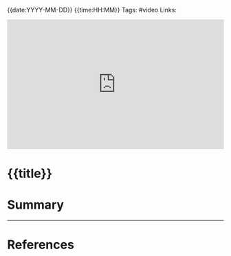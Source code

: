 {{date:YYYY-MM-DD}} {{time:HH:MM}}
Tags: #video
Links: 

<div style="position: relative; padding: 30% 45%;">
<iframe style="position: absolute; width: 100%; height: 100%; left: 0; top: 0;" src="https://player.bilibili.com/player.html?__NEED__TO__PRELACE__&as_wide=1&high_quality=1&danmaku=0" frameborder="no" scrolling="no">
</iframe>
</div>

#  {{title}}

# Summary






---
# References